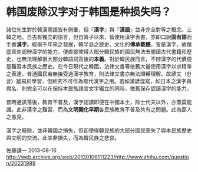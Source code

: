 # 韩国废除汉字对于韩国是种损失吗？

<div class="zm-editable-content clearfix">諸位先生對於韓漢兩語皆有側重，但『<b>漢字</b>』與『<b>漢語</b>』並非完全對等之概念。三韓之地，自古有獨立的語言，但自箕子以來，皆使用漢字表書，亦即口說<b>固有語</b>而手書<b>漢字</b>。經兩千年來之發展，韓半島之歷史、文化的<b>傳承載體</b>，皆是漢字，故徹底喪失認辨漢字的能力，便直接使得大部分韓民族的國民無法去閱讀古代書籍和歷史，也無法理解很大部分韓語詞背後的<b>本義</b>。對於韓民族而言，不辨漢字的代價便是難習本民族之歷史。在今日現代之韓國，法律文書等依舊大量使用漢字以求精準之表達，普通國民若無接受過漢字教育，則法律文書亦無法順暢​​理解。故諺文（한글）雖易於學習，但終究不可作為取代漢字之用。若如漢諺混寫，如日本之漢字與假名，則完全可以在保持本民族語言文字獨立的同時，依舊保存認讀漢字的能力。<br><br>昔時通訊落後，教育不普及，漢字認讀即便在中國本土，除士代夫以外，亦蓋莫能識。此非漢字之難習，而為<b>文明開化早期</b>各民族教育不普及共有之問題。此為鄙人之愚見。<br><br>漢字之廢除，並非韓國之損失，但卻使得韓民族的大部分國民喪失了與本民族歷史與文明的交流。此並非損失，而為韓民族之悲哀。</div>

佐藤謙一 2013-08-16 http://web.archive.org/web/20130106111223/http://www.zhihu.com/question/20231999